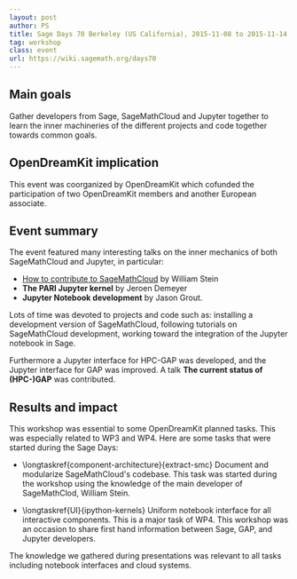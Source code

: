 ```yaml
---
layout: post
author: PS
title: Sage Days 70 Berkeley (US California), 2015-11-08 to 2015-11-14
tag: workshop
class: event
url: https://wiki.sagemath.org/days70
---
```


## Main goals

 Gather developers from Sage, SageMathCloud and Jupyter together to learn the
inner machineries of the different projects and code together towards common goals.

## OpenDreamKit implication

 This event was coorganized by OpenDreamKit which
cofunded the participation of two OpenDreamKit members and another European
associate.

## Event summary

 The event featured many interesting talks on the inner mechanics of
both SageMathCloud and Jupyter, in particular:


* [How to contribute to SageMathCloud](https://youtu.be/GOuy07Kift4) by William Stein
* **The PARI Jupyter kernel** by Jeroen Demeyer
* **Jupyter Notebook development** by Jason Grout.


Lots of time was devoted to projects and code such as: installing a development version of SageMathCloud,
following tutorials on SageMathCloud development, working toward the integration of the Jupyter notebook
in Sage.

Furthermore a Jupyter interface for HPC-GAP was developed, and the Jupyter
interface for GAP was improved. A talk **The current status of (HPC-)GAP**
was contributed.

## Results and impact

 
This workshop was essential to some OpenDreamKit planned tasks. This was especially related to WP3 and WP4. Here are some tasks that
were started during the Sage Days:


* \longtaskref{component-architecture}{extract-smc} Document and modularize SageMathCloud's codebase. This task was started during the workshop using the 
knowledge of the main developer of SageMathClod, William Stein.

* \longtaskref{UI}{ipython-kernels} Uniform notebook interface for all interactive components. This is a major task of WP4. This workshop
was an occasion to share first hand information between Sage, GAP, and Jupyter developers.



The knowledge we gathered during presentations was relevant to all tasks including notebook interfaces and cloud
systems.


